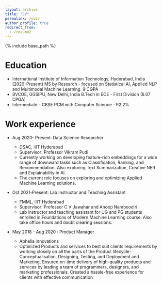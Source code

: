 ```yaml
---
layout: archive
title: "CV"
permalink: /cv2/
author_profile: true
redirect_from:
  - /resume2
---
```


{% include base_path %}

Education
======
* International Institute of Information Technology, Hyderabad, India (2020-Present)
MS by Research - focused on Statistical AI, Applied NLP and Multimodal Machine Learning. 
9 CGPA
* BVCOE, GGSIPU, New Delhi, India
B.Tech in ECE - First Division (8.07 CPGA)
* Intermediate - CBSE
PCM with Computer Science - 92.2%

Work experience
======
* Aug 2020- Present: Data Science Researcher
  * DSAC, IIIT Hyderabad
  * Supervisor: Professor Vikram Pudi
  * Currently working on developing feature-rich embeddings for a wide range of downward tasks such as Classification, Ranking, and Recommendation. Also exploring Text Summarization, Creative NER and Explainability in AI.
  * The current role focuses on exploring and optimizing Applied Machine Learning solutions. 

* Oct 2021-Present: Lab Instructor and Teaching Assistant
  * FMML, IIIT Hyderabad
  * Supervisor: Professor C V Jawahar and Anoop Namboodiri
  * Lab instructor and teaching assistant for UG and PG students enrolled in Foundations of Modern Machine Learning course. Also take office hours and doubt clearing sessions.


* May 2018 - Aug 2020 : Product Manager 
  * Aphelia Innovations
  * Optimized Products and services to best suit clients requirements by working closely on all the parts of the Product lifecycle- Conceptualisation, Designing, Testing,  and Deployment and Marketing.
  Ensured on-time delivery of high-quality products and services by leading a team of programmers, designers, and marketing professionals.
  Created a hassle-free experience for clients with effective communication

 

